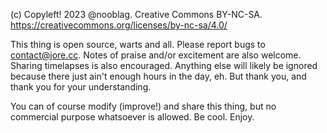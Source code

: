 (c) Copyleft! 2023 @nooblag. Creative Commons BY-NC-SA.
https://creativecommons.org/licenses/by-nc-sa/4.0/

This thing is open source, warts and all. Please report bugs to contact@jore.cc.
Notes of praise and/or excitement are also welcome. Sharing timelapses is also encouraged.
Anything else will likely be ignored because there just ain't enough hours in the day, eh.
But thank you, and thank you for your understanding.

You can of course modify (improve!) and share this thing, but no commercial purpose
whatsoever is allowed. Be cool. Enjoy.

